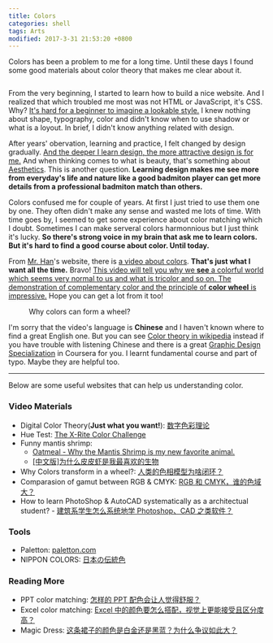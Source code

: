 ```yaml
---
title: Colors
categories: shell
tags: Arts
modified: 2017-3-31 21:53:20 +0800
---
```


Colors has been a problem to me for a long time. Until these days I found some good materials about color theory that makes me clear about it.

<!--shoreline-->

<figure style="width: 120px" class="align-left">
  <img src="{{ site.url }}{{ site.baseurl }}/assets/images/css.png" alt="">
</figure> 

From the very beginning, I started to learn how to build a nice website. And I realized that which troubled me most was not HTML or JavaScript, it's CSS. Why? <u>It's hard for a beginner to imagine a lookable style.</u> I knew nothing about shape, typography, color and didn't know when to use shadow or what is a loyout. In brief, I didn't know anything related with design.

After years' obervation, learning and practice, I felt changed by design gradually. <u>And the deeper I learn design, the more attractive design is for me.</u> And when thinking comes to what is beauty, that's something about [Aesthetics](https://en.wikipedia.org/wiki/Aesthetics). This is another question. **Learning design makes me see more from everyday's life and nature like a good badmiton player can get more details from a professional badmiton match than others.**

Colors confused me for couple of years. At first I just tried to use them one by one. They often didn't make any sense and wasted me lots of time. With time goes by, I seemed to get some experience about color matching which I doubt. Sometimes I can make serveral colors harmonnious but I just think it's lucky. **So there's strong voice in my brain that ask me to learn colors. But it's hard to find a good course about color. Until today.**

From [Mr. Han](http://hanshilin.com/about/)'s website, there is [a video about colors](http://hanshilin.com/software/photoshop/photoshop-2/). **That's just what I want all the time.** Bravo! <u>This video will tell you why we <b>see</b> a colorful world which seems very normal to us and what is tricolor and so on. The demonstration of complementary color and the principle of <b>color wheel</b> is impressive.</u> Hope you can get a lot from it too!

<figure style="width: 350px" class="align-center">
  <img src="{{ site.url }}{{ site.baseurl }}/assets/images/why-color-wheel.jpg" alt="">
  <figcaption>Why colors can form a wheel?</figcaption>
</figure> 

I'm sorry that the video's language is **Chinese** and I haven't known where to find a great English one. But you can see [Color theory in wikipedia](https://en.wikipedia.org/wiki/Color_theory) instead if you have trouble with listening Chinese and there is a great [Graphic Design Specialization](https://www.coursera.org/specializations/graphic-design) in Coursera for you. I learnt fundamental course and part of typo. Maybe they are helpful too.

---

Below are some useful websites that can help us understanding color.

### Video Materials
- Digital Color Theory(**Just what you want!**): [数字色彩理论](http://hanshilin.com/software/photoshop/photoshop-2/)
- Hue Test: [The X-Rite Color Challenge](http://www.xrite.com/hue-test)
- Funny mantis shrimp: 
	- [Oatmeal - Why the Mantis Shrimp is my new favorite animal.](http://theoatmeal.com/comics/mantis_shrimp)
	- [\[中文版\]为什么皮皮虾是我最喜欢的生物](http://www.wtoutiao.com/p/1411mCz.html)
- Why Colors transform in a wheel?: [人类的色相模型为啥闭环？](https://www.zhihu.com/question/37622957)
- Comparasion of gamut between RGB & CMYK: [RGB 和 CMYK，谁的色域大？](https://zhuanlan.zhihu.com/p/19652492)
- How to learn PhotoShop & AutoCAD systematically as a architectual student? - [建筑系学生怎么系统地学 Photoshop、CAD 之类软件？](https://www.zhihu.com/question/29985397)

### Tools
- Paletton: [paletton.com](http://paletton.com/)
- NIPPON COLORS: [日本の伝統色](http://nipponcolors.com/)

### Reading More
- PPT color matching: [怎样的 PPT 配色会让人觉得舒服？](https://www.zhihu.com/question/30709836)
- Excel color matching: [Excel 中的颜色要怎么搭配，视觉上更能接受且区分度高？](https://www.zhihu.com/question/21702667)
- Magic Dress: [这条裙子的颜色是白金还是黑蓝？为什么争议如此大？](https://www.zhihu.com/question/28398932)